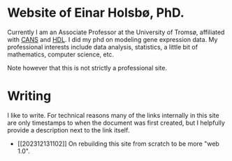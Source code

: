 # Website of Einar Holsbø, PhD.
Currently I am an Associate Professor at the University of Tromsø, affiliated
with [CANS](https://uit.no/research/cans) and
[HDL](https://uit-hdl.github.io/). I did my phd on modeling gene expression
data. My professional interests include data analysis, statistics, a little bit
of mathematics, computer science, etc.

Note however that this is not strictly a professional site.

# Writing
I like to write. For technical reasons many of the links internally in this
site are only timestamps to when the document was first created, but I
helpfully provide a description next to the link itself.

* [[202312131102]] On rebuilding this site from scratch to be more "web 1.0".

